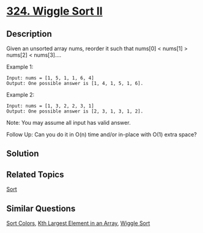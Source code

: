 # [324. Wiggle Sort II](https://leetcode.com/problems/wiggle-sort-ii)

## Description

Given an unsorted array nums, reorder it such that nums[0] < nums[1] > nums[2] < nums[3]....

Example 1:

```
Input: nums = [1, 5, 1, 1, 6, 4]
Output: One possible answer is [1, 4, 1, 5, 1, 6].
```

Example 2:

```
Input: nums = [1, 3, 2, 2, 3, 1]
Output: One possible answer is [2, 3, 1, 3, 1, 2].
```

Note:
You may assume all input has valid answer.

Follow Up:
Can you do it in O(n) time and/or in-place with O(1) extra space?

## Solution

## Related Topics

[Sort](https://leetcode.com/tag/sort/) 

## Similar Questions

[Sort Colors](https://leetcode.com/problems/sort-colors/), [Kth Largest Element in an Array](https://leetcode.com/problems/kth-largest-element-in-an-array/), [Wiggle Sort](https://leetcode.com/problems/wiggle-sort/)
